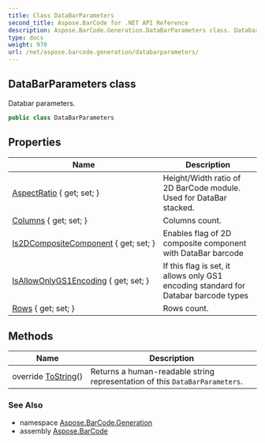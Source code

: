 ```yaml
---
title: Class DataBarParameters
second_title: Aspose.BarCode for .NET API Reference
description: Aspose.BarCode.Generation.DataBarParameters class. Databar parameters
type: docs
weight: 970
url: /net/aspose.barcode.generation/databarparameters/
---
```

## DataBarParameters class

Databar parameters.

```csharp
public class DataBarParameters
```

## Properties

| Name | Description |
| --- | --- |
| [AspectRatio](../../aspose.barcode.generation/databarparameters/aspectratio/) { get; set; } | Height/Width ratio of 2D BarCode module. Used for DataBar stacked. |
| [Columns](../../aspose.barcode.generation/databarparameters/columns/) { get; set; } | Columns count. |
| [Is2DCompositeComponent](../../aspose.barcode.generation/databarparameters/is2dcompositecomponent/) { get; set; } | Enables flag of 2D composite component with DataBar barcode |
| [IsAllowOnlyGS1Encoding](../../aspose.barcode.generation/databarparameters/isallowonlygs1encoding/) { get; set; } | If this flag is set, it allows only GS1 encoding standard for Databar barcode types |
| [Rows](../../aspose.barcode.generation/databarparameters/rows/) { get; set; } | Rows count. |

## Methods

| Name | Description |
| --- | --- |
| override [ToString](../../aspose.barcode.generation/databarparameters/tostring/)() | Returns a human-readable string representation of this `DataBarParameters`. |

### See Also

* namespace [Aspose.BarCode.Generation](../../aspose.barcode.generation/)
* assembly [Aspose.BarCode](../../)


